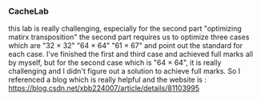 ### CacheLab
this lab is really challenging, especially for the second part "optimizing matirx transposition"
the second part requires us to optimize three cases which are "32 × 32" "64 × 64" "61 × 67" and point out the standard for each case.
I've finished the first and third case and achieved full marks all by myself, but for the second case which is "64 × 64", it is really challenging and I didn't figure out a solution
to achieve full marks.
So I referenced a blog which is really helpful and the website is : https://blog.csdn.net/xbb224007/article/details/81103995
